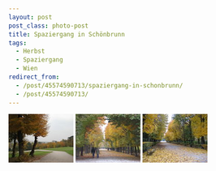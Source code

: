 ```yaml
---
layout: post
post_class: photo-post
title: Spaziergang in Schönbrunn
tags:
  - Herbst
  - Spaziergang
  - Wien
redirect_from:
  - /post/45574590713/spaziergang-in-schonbrunn/
  - /post/45574590713/
---
```

[![](/photos/2009-10-31-01-th.jpg)](/photos/2009-10-31-01-hd.jpg)
[![](/photos/2009-10-31-02-th.jpg)](/photos/2009-10-31-02-hd.jpg)
[![](/photos/2009-10-31-03-th.jpg)](/photos/2009-10-31-03-hd.jpg)
